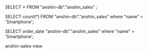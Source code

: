 SELECT * FROM "anshin-db"."anshin_sales" ;

SELECT count(*) FROM "anshin-db"."anshin_sales" where "name" = 'Smartphone';

SELECT order_date "anshin-db"."anshin_sales" where "name" = 'Smartphone';

anshin-sales-view

